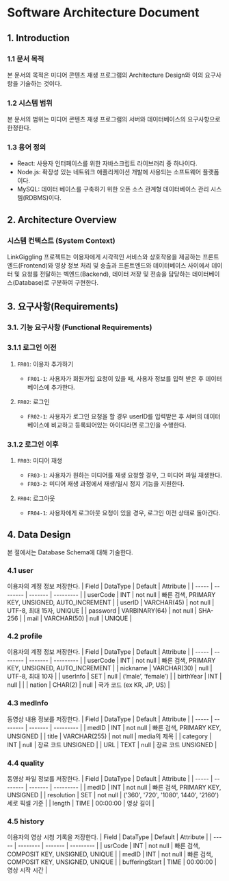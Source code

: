 # Software Architecture Document
<!-- __문서 작성 시 가장 중요한 것은 UML을 얼마나 잘 썼는지, 얼마나 많이 썼는지 등 보다는, 읽는 사람에게 얼마나 쉽게 의미가 잘 전달 되었는지다.__ -->
## 1. Introduction
### 1.1 문서 목적
<!-- 문서가 작성되는 이유와 달성하고자 하는 목표 -->
본 문서의 목적은 미디어 콘텐츠 재생 프로그램의 Architecture Design와 이의 요구사항을 기술하는  것이다.

### 1.2 시스템 범위
<!-- 개발 하는 시스템의 간략한 개요 및 주요 기능 -->
본 문서의 범위는 미디어 콘텐츠 재생 프로그램의 서버와 데이터베이스의 요구사항으로 한정한다.

### 1.3 용어 정의
* React: 사용자 인터페이스를 위한 자바스크립트 라이브러리 중 하나이다. 
* Node.js: 확장성 있는 네트워크 애플리케이션 개발에 사용되는 소프트웨어 플랫폼이다.
* MySQL: 데이터 베이스를 구축하기 위한 오픈 소스 관계형 데이터베이스 관리 시스템(RDBMS)이다.

## 2. Architecture Overview
### 시스템 컨텍스트 (System Context)
LinkGiggling 프로젝트는 이용자에게 시각적인 서비스와 상호작용을 제공하는 프론트엔드(Frontend)와 영상 정보 처리 및 송출과 프론트엔드와 데이터베이스 사이에서 데이터 및 요청를 전달하는 벡엔드(Backend), 데이터 저장 및 전송을 담당하는  데이터베이스(Database)로 구분하여 구현한다.


## 3. 요구사항(Requirements)
<!-- * 주어진 과제의 성공을 위해 개발하는 시스템이 만족해야하는 기능과 비기능 요구사항 작성 -->
### 3.1. 기능 요구사항 (Functional Requirements)
<!-- * 시스템이 제공해야 하는 모든 기능을 명확하게 기술하며, 명세 내용은 모두가 이해하기 쉽고 간결하게 작성한다.
* 외부모듈로부터의 특정 입력에 대한 요구사항
* 특정 상황에서 제품이 제공해야하는 동작 기능에 대한 요구사항 -->

### 3.1.1 로그인 이전
1. `FR01`: 이용자 추가하기
   -   `FR01-1`: 사용자가 회원가입 요청이 있을 때, 사용자 정보를 입력 받은 후 데이터베이스에 추가한다.

2. `FR02`: 로그인
   -  `FR02-1`: 사용자가 로그인 요청을 할 경우 userID를 입력받은 후 서버의 데이터베이스에 비교하고 등록되어있는 아이디라면 로그인을 수행한다.

### 3.1.2 로그인 이후
1. `FR03`: 미디어 재생
   -  `FR03-1`: 사용자가 원하는 미디어를 재생 요청할 경우, 그 미디어 파일 재생한다. 
   -  `FR03-2`: 미디어 재생 과정에서 재생/일시 정지 기능을 지원한다.

2. `FR04`: 로그아웃
   -  `FR04-1`: 사용자에게 로그아웃 요청이 있을 경우, 로그인 이전 상태로 돌아간다.

## 4. Data Design
본 절에서는 Database Schema에 대해 기술한다.
### 4.1 user
이용자의 계정 정보 저장한다.
| Field | DataType | Default | Attribute |
| ----- | -------- | ------- | --------- |
| userCode | INT | not null | 빠른 검색, PRIMARY KEY, UNSIGNED, AUTO_INCREMENT |
| userID | VARCHAR(45) | not null | UTF-8, 최대 15자, UNIQUE |
| password | VARBINARY(64) | not null | SHA-256 |
| mail | VARCHAR(50) | null | UNIQUE |
 

### 4.2 profile
이용자의 계정 정보 저장한다.
| Field | DataType | Default | Attribute |
| ----- | -------- | ------- | --------- |
| userCode | INT | not null | 빠른 검색, PRIMARY KEY, UNSIGNED, AUTO_INCREMENT |
| nickname | VARCHAR(30) | null | UTF-8, 최대 10자 |
| userInfo | SET | null | (’male’, ‘female’) |
| birthYear | INT | null | |
| nation | CHAR(2) | null | 국가 코드 (ex KR, JP, US) |


### 4.3 medInfo
동영상 내용 정보를 저장한다.
| Field | DataType | Default | Attribute |
| ----- | -------- | ------- | --------- |
| medID | INT | not null | 빠른 검색, PRIMARY KEY, UNSIGNED |
| title | VARCHAR(255) | not null | media의 제목 |
| category | INT | null | 장르 코드 UNSIGNED |
| URL | TEXT | null | 장르 코드 UNSIGNED |


### 4.4 quality
동영상 파일 정보를 저장한다.
| Field | DataType | Default | Attribute |
| ----- | -------- | ------- | --------- |
| medID | INT | not null | 빠른 검색, PRIMARY KEY, UNSIGNED |
| resolution | SET | not null | ('360', '720', '1080', 1440', '2160') 세로 픽셀 기준 |
| length | TIME | 00:00:00 | 영상 길이 |


### 4.5 history
이용자의 영상 시청 기록을 저장한다.
| Field | DataType | Default | Attribute |
| ----- | -------- | ------- | --------- |
| usrCode | INT | not null | 빠른 검색, COMPOSIT KEY, UNSIGNED, UNIQUE |
| medID | INT | not null | 빠른 검색, COMPOSIT KEY, UNSIGNED, UNIQUE |
| bufferingStart | TIME | 00:00:00 | 영상 시작 시간 |
